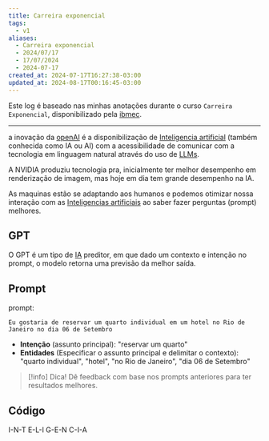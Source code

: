 ```yaml
---
title: Carreira exponencial
tags:
  - v1
aliases:
  - Carreira exponencial
  - 2024/07/17
  - 17/07/2024
  - 2024-07-17
created_at: 2024-07-17T16:27:38-03:00
updated_at: 2024-08-17T00:16:45-03:00
---
```


Este log é baseado nas minhas anotações durante o curso `Carreira Exponencial`, disponibilizado pela [ibmec](../../../api/ideias/2024/08/16/ibmec.md).

---

a inovação da [openAI](openAI) é a disponibilização de [Inteligencia artificial](../../../api/ideias/2024/07/19/Inteligencia_artificial.md) (também conhecida como IA ou AI) com a acessibilidade de comunicar com a tecnologia em linguagem natural através do uso de [LLMs](../../../api/ideias/2024/07/18/LLM.md).

A NVIDIA produziu tecnologia pra, inicialmente ter melhor desempenho em renderização de imagem, mas hoje em dia tem grande desempenho na IA.

As maquinas estão se adaptando aos humanos e podemos otimizar nossa interação com as [Inteligencias artificiais](../../../api/ideias/2024/07/19/Inteligencia_artificial.md) ao saber fazer perguntas (prompt) melhores.

## GPT

O GPT é um tipo de [IA](../../../api/ideias/2024/07/19/Inteligencia_artificial.md) preditor, em que dado um contexto e intenção no prompt, o modelo retorna uma previsão da melhor saída. 

## Prompt

prompt: 

```copiar
Eu gostaria de reservar um quarto individual em um hotel no Rio de Janeiro no dia 06 de Setembro
```

- **Intenção** (assunto principal): "reservar um quarto"
- **Entidades** (Especificar o assunto principal e delimitar o contexto): "quarto individual", "hotel", "no Rio de Janeiro", "dia 06 de Setembro"

> [!info] Dica!
> Dê feedback com base nos prompts anteriores para ter resultados melhores.

## Código
I-N-T
E-L-I
G-E-N
C-I-A